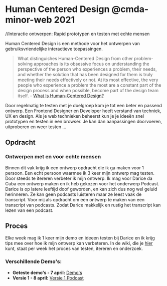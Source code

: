 # Human Centered Design @cmda-minor-web 2021
//Interactie ontwerpen: Rapid prototypen en testen met echte mensen

Human Centered Design is een  methode voor het ontwerpen van gebruiksvriendelijke interactieve toepassingen. 

> What distinguishes Human-Centered Design from other problem-solving approaches is its obsessive focus on understanding the perspective of the person who experiences a problem, their needs, and whether the solution that has been designed for them is truly meeting their needs effectively or not. At its most effective, the very people who experience a problem the most are a constant part of the design process and when possible, become part of the design team itself. - [What Is Human-Centered Design?](https://medium.com/dc-design/what-is-human-centered-design-6711c09e2779)

Door regelmatig te testen met je doelgroep kom je tot een beter en passend ontwerp. Een Frontend Designer en Developer heeft verstand van techniek, UX en design. Als je web technieken beheerst kun je je ideeën snel prototypen en testen in een browser. Je kan dan aanpassingen doorvoeren, uitproberen en weer testen ...


## Opdracht

### Ontwerpen met en voor echte mensen

Binnen dit vak krijg ik een ontwerp opdracht die ik ga maken voor 1 persoon. Een echt persoon waarmee ik 3 keer mijn ontwerp mag testen. Door steeds te itereren verbeter ik mijn ontwerp. Ik mag voor Darice da Cuba een ontwerp maken en ik heb gekozen voor het onderwerp Podcast. Darice is op latere leeftijd doof geworden, en kan zich dus nog wel geluid herinneren. Ze kan geen podcasts luisteren maar ze leest vaak de transcript. Voor mij als opdracht om een ontwerp te maken van een transcript van podcasts. Zodat Darice makkelijk en rustig het transcript kan lezen van een podcast.

## Proces

Elke week mag ik 1 keer mijn demo en ideeen testen bij Darice en ik krijg tips mee over hoe ik mijn ontwerp kan verbeteren. 
In de wiki, die je [hier]() kunt, staat per week het proces van testen, itereren en onderzoek. 

### Verschillende Demo's:

- **Geteste demo's - 7 april:** [Demo's](https://nathanneelis.github.io/human-centered-design-2021/sprekers/index.html) 
- **Versie 1 - 8 april:** [Versie 1 Podcast]()

<!-- [Rubric](https://docs.google.com/spreadsheets/d/1no32c9YyAP78VMcqfA5i5at2OrxP9ce1d8dVGnii4Vs/) -->


<!-- Add a link to your live demo in Github Pages 🌐-->

<!-- ☝️ replace this description with a description of your own work -->

<!-- replace the code in the /docs folder with your own, so you can showcase your work with GitHub Pages 🌍 -->

<!-- Add a nice poster image here at the end of the week, showing off your shiny frontend 📸 -->

<!-- Maybe a table of contents here? 📚 -->

<!-- How about a section that describes how to install this project? 🤓 -->

<!-- ...but how does one use this project? What are its features 🤔 -->

<!-- Maybe a checklist of done stuff and stuff still on your wishlist? ✅ -->

<!-- How about a license here? 📜 (or is it a licence?) 🤷 -->
